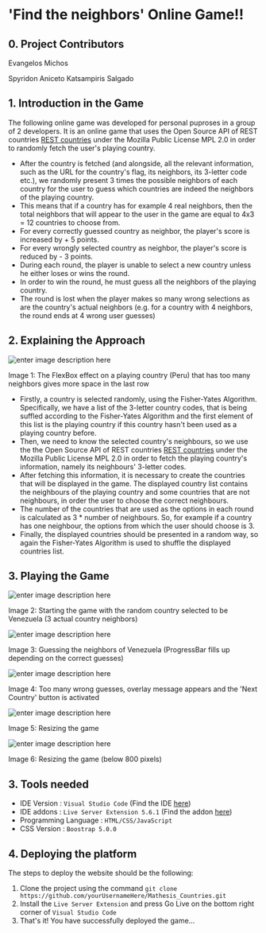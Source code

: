 # 'Find the neighbors' Online Game!!
## 0. Project Contributors
Evangelos Michos 

Spyridon Aniceto Katsampiris Salgado

## 1. Introduction in the Game
The following online game was developed for personal puproses in a group of 2 developers. It is an online game that uses the Open Source API of REST countries [REST countries](https://restcountries.eu/) under the Mozilla Public License MPL 2.0 in order to randomly fetch the user's playing country. 

* After the country is fetched (and alongside, all the relevant information, such as the URL for the country's flag, its neighbors, its 3-letter code etc.), we randomly present 3 times the possible neighbors of each country for the user to guess which countries are indeed the neighbors of the playing country. 
* This means that if a country has for example 4 real neighbors, then the total neighbors that will appear to the user in the game are equal to 4x3 = 12 countries to choose from.
* For every correctly guessed country as neighbor, the player's score is increased by + 5 points.
* For every wrongly selected country as neighbor, the player's score is reduced by - 3 points.
* During each round, the player is unable to select a new country unless he either loses or wins the round.
* In order to win the round, he must guess all the neighbors of the playing country.
* The round is lost when the player makes so many wrong selections as are the country's actual neighbors (e.g. for a country with 4 neighbors, the round ends at 4 wrong user guesses)

## 2. Explaining the Approach

![enter image description here](https://i.ibb.co/x3TJb7j/Screenshot-7.png)

Image 1: The FlexBox effect on a playing country (Peru) that has too many neighbors gives more space in the last row

* Firstly, a country is selected randomly, using the Fisher-Yates Algorithm. Specifically, we have a list of the 3-letter country codes, that is being suffled according to the Fisher-Yates Algorithm and the first element of this list is the playing country if this country hasn't been used as a playing country before. 
* Then, we need to know the selected country's neighbours, so we use the the Open Source API of REST countries [REST countries](https://restcountries.eu/) under the Mozilla Public License MPL 2.0 in order to fetch the playing country's information, namely its neighbours' 3-letter codes. 
* After fetching this information, it is necessary to create the countries that will be displayed in the game. The displayed country list contains the neighbours of the playing country and some countries that are not neighbours, in order the user to choose the correct neighbours. 
* The number of the countries that are used as the options in each round is calculated as 3 * number of neighbours. So, for example if a country has one neighbour, the options from which the user should choose is 3. 
* Finally, the displayed countries should be presented in a random way, so again the Fisher-Yates Algorithm is used to shuffle the displayed countries list.

## 3. Playing the Game

![enter image description here](https://i.ibb.co/R4rqHj9/Screenshot-1.png)

Image 2: Starting the game with the random country selected to be Venezuela (3 actual country neighbors)

![enter image description here](https://i.ibb.co/cXCZRNb/Screenshot-2.png)

Image 3: Guessing the neighbors of Venezuela (ProgressBar fills up depending on the correct guesses)

![enter image description here](https://i.ibb.co/s52HvkN/Screenshot-3.png)

Image 4: Too many wrong guesses, overlay message appears and the 'Next Country' button is activated

![enter image description here](https://i.ibb.co/tKvFNsg/Screenshot-4.png)

Image 5: Resizing the game

![enter image description here](https://i.ibb.co/ZXppBZL/Screenshot-6.png)

Image 6: Resizing the game (below 800 pixels)



## 3. Tools needed
* IDE Version : `Visual Studio Code` (Find the IDE [here](https://code.visualstudio.com/))
* IDE addons : `Live Server Extension 5.6.1` (Find the addon [here](https://marketplace.visualstudio.com/items?itemName=ritwickdey.LiveServer))
* Programming Language : `HTML/CSS/JavaScript`
* CSS Version : `Boostrap 5.0.0`

## 4. Deploying the platform

The steps to deploy the website should be the following:

1. Clone the project using the command `git clone https://github.com/yourUsernameHere/Mathesis_Countries.git`
2. Install the `Live Server Extension` and press Go Live on the bottom right corner of `Visual Studio Code`
3. That's it! You have successfully deployed the game...
